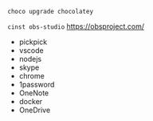 `choco upgrade chocolatey`

`cinst obs-studio` https://obsproject.com/

* pickpick
* vscode
* nodejs
* skype
* chrome
* 1password
* OneNote
* docker
* OneDrive
